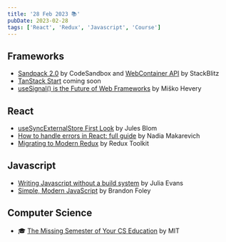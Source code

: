 ```yaml
---
title: '28 Feb 2023 📚'
pubDate: 2023-02-28
tags: ['React', 'Redux', 'Javascript', 'Course']
---
```


## Frameworks
* [Sandpack 2.0](https://codesandbox.io/blog/announcing-sandpack-2) by CodeSandbox and [WebContainer API](https://blog.stackblitz.com/posts/webcontainer-api-is-here) by StackBlitz
* [TanStack Start](https://tanstack.com) coming soon
* [useSignal() is the Future of Web Frameworks](https://www.builder.io/blog/usesignal-is-the-future-of-web-frameworks) by Miško Hevery

## React
* [useSyncExternalStore First Look](https://julesblom.com/writing/usesyncexternalstore) by Jules Blom
* [How to handle errors in React: full guide](https://www.developerway.com/posts/how-to-handle-errors-in-react) by Nadia Makarevich
* [Migrating to Modern Redux](https://redux.js.org/usage/migrating-to-modern-redux) by Redux Toolkit

## Javascript
* [Writing Javascript without a build system](https://jvns.ca/blog/2023/02/16/writing-javascript-without-a-build-system) by Julia Evans
* [Simple, Modern JavaScript](https://vue-mjs.web-templates.io/blog/javascript) by Brandon Foley

## Computer Science
* 🎓 [The Missing Semester of Your CS Education](https://missing.csail.mit.edu) by MIT